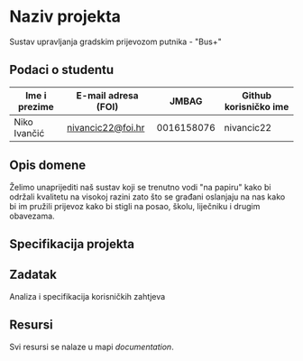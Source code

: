 
# Naziv projekta
Sustav upravljanja gradskim prijevozom putnika - "Bus+"

## Podaci o studentu

Ime i prezime | E-mail adresa (FOI) | JMBAG | Github korisničko ime
------------  | ------------------- | ----- | ---------------------
Niko Ivančić | nivancic22@foi.hr | 0016158076 | nivancic22


## Opis domene
Želimo unaprijediti naš sustav koji se trenutno vodi "na papiru" kako bi održali kvalitetu na visokoj razini zato što se građani oslanjaju na nas kako bi im pružili prijevoz kako bi stigli na posao, školu, liječniku i drugim obavezama.

## Specifikacija projekta


## Zadatak
Analiza i specifikacija korisničkih zahtjeva

## Resursi
Svi resursi se nalaze u mapi _documentation_.

